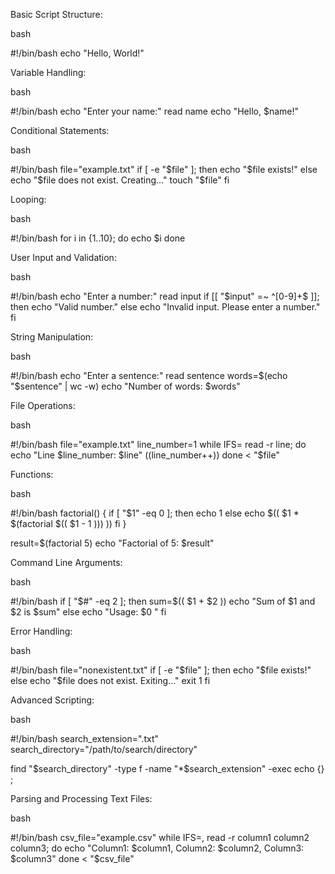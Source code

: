 Basic Script Structure:

bash

#!/bin/bash
echo "Hello, World!"

Variable Handling:

bash

#!/bin/bash
echo "Enter your name:"
read name
echo "Hello, $name!"

Conditional Statements:

bash

#!/bin/bash
file="example.txt"
if [ -e "$file" ]; then
    echo "$file exists!"
else
    echo "$file does not exist. Creating..."
    touch "$file"
fi

Looping:

bash

#!/bin/bash
for i in {1..10}; do
    echo $i
done

User Input and Validation:

bash

#!/bin/bash
echo "Enter a number:"
read input
if [[ "$input" =~ ^[0-9]+$ ]]; then
    echo "Valid number."
else
    echo "Invalid input. Please enter a number."
fi

String Manipulation:

bash

#!/bin/bash
echo "Enter a sentence:"
read sentence
words=$(echo "$sentence" | wc -w)
echo "Number of words: $words"

File Operations:

bash

#!/bin/bash
file="example.txt"
line_number=1
while IFS= read -r line; do
    echo "Line $line_number: $line"
    ((line_number++))
done < "$file"

Functions:

bash

#!/bin/bash
factorial() {
    if [ "$1" -eq 0 ]; then
        echo 1
    else
        echo $(( $1 * $(factorial $(( $1 - 1 ))) ))
    fi
}

result=$(factorial 5)
echo "Factorial of 5: $result"

Command Line Arguments:

bash

#!/bin/bash
if [ "$#" -eq 2 ]; then
    sum=$(( $1 + $2 ))
    echo "Sum of $1 and $2 is $sum"
else
    echo "Usage: $0 <num1> <num2>"
fi

Error Handling:

bash

#!/bin/bash
file="nonexistent.txt"
if [ -e "$file" ]; then
    echo "$file exists!"
else
    echo "$file does not exist. Exiting..."
    exit 1
fi

Advanced Scripting:

bash

#!/bin/bash
search_extension=".txt"
search_directory="/path/to/search/directory"

find "$search_directory" -type f -name "*$search_extension" -exec echo {} \;

Parsing and Processing Text Files:

bash

#!/bin/bash
csv_file="example.csv"
while IFS=, read -r column1 column2 column3; do
    echo "Column1: $column1, Column2: $column2, Column3: $column3"
done < "$csv_file"
